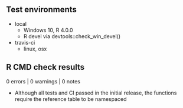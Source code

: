 ## Test environments
* local
    * Windows 10, R 4.0.0
    * R devel via devtools::check_win_devel()
* travis-ci
    * linux, osx

## R CMD check results

0 errors | 0 warnings | 0 notes

* Although all tests and CI passed in the initial release, the functions require the reference table to be namespaced
